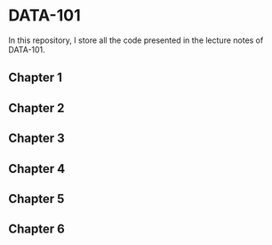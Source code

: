 # DATA-101
In this repository, I store all the code presented in the lecture notes of DATA-101.

## Chapter 1

## Chapter 2

## Chapter 3

## Chapter 4

## Chapter 5

## Chapter 6
